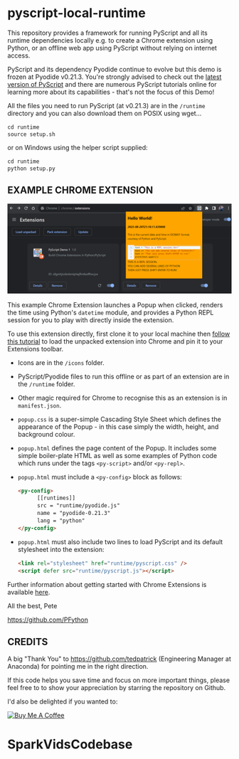 # pyscript-local-runtime

This repository provides a framework for running PyScript and all its runtime dependencies locally e.g. to create a Chrome extension using Python, or an offline web app using PyScript without relying on internet access.

PyScript and its dependency Pyodide continue to evolve but this demo is frozen at Pyodide v0.21.3. You're strongly advised to check out the [latest version of PyScript](https://pyscript.net/) and there are numerous PyScript tutorials online for learning more about its capabilities - that's not the focus of this Demo!

All the files you need to run PyScript (at v0.21.3) are in the `/runtime` directory and you can also download them on POSIX using wget...
   ```shell
   cd runtime
   source setup.sh
   ```

or on Windows using the helper script supplied:
   ```
   cd runtime
   python setup.py
   ```

## **EXAMPLE CHROME EXTENSION**
![](popup.png)

This example Chrome Extension launches a Popup when clicked, renders the time using Python's `datetime` module, and provides a Python REPL session for you to play with directly inside the extension.

To use this extension directly, first clone it to your local machine then
[follow this tutorial](https://medium.com/p/6c6b0e2e1573) to load the unpacked extension into Chrome and pin it to your Extensions toolbar.

* Icons are in the `/icons` folder.
* PyScript/Pyodide files to run this offline or as part of an extension are in the `/runtime` folder.
* Other magic required for Chrome to recognise this as an extension is in `manifest.json`.
* `popup.css` is a super-simple Cascading Style Sheet which defines the appearance of the Popup - in this case simply the width, height, and background colour.
* `popup.html` defines the page content of the Popup. It includes some simple boiler-plate HTML as well as some examples of Python code which runs under the tags `<py-script>` and/or `<py-repl>`.
* `popup.html` must include a `<py-config>` block as follows:

   ```html
   <py-config>
         [[runtimes]]
         src = "runtime/pyodide.js"
         name = "pyodide-0.21.3"
         lang = "python"
   </py-config>
   ```

* `popup.html` must also include two lines to load PyScript and its default stylesheet into the extension:

   ```html
   <link rel="stylesheet" href="runtime/pyscript.css" />
   <script defer src="runtime/pyscript.js"></script>
   ```

Further information about getting started with Chrome Extensions is available [here](https://developer.chrome.com/docs/extensions/mv3/getstarted/).

All the best,
Pete

https://github.com/PFython

## **CREDITS**

A big "Thank You" to https://github.com/tedpatrick (Engineering Manager at Anaconda) for pointing me in the right direction.

If this code helps you save time and focus on more important things, please feel free to to show your appreciation by starring the repository on Github.

I'd also be delighted if you wanted to:

<a href="https://www.buymeacoffee.com/pfython" target="_blank"><img src="https://cdn.buymeacoffee.com/buttons/v2/arial-yellow.png" alt="Buy Me A Coffee" width="217px" ></a>

# SparkVidsCodebase